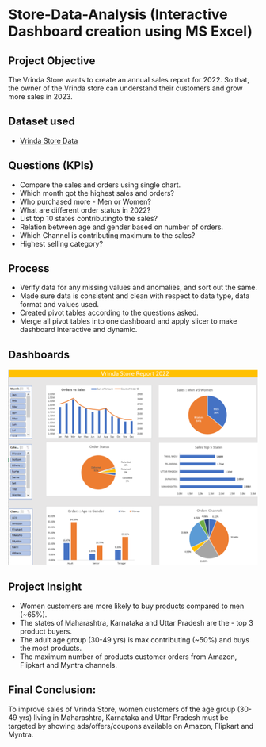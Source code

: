 
# Store-Data-Analysis (Interactive Dashboard creation using MS Excel)




## Project Objective
The Vrinda Store wants to create an annual sales report for 2022. So that, the owner of the Vrinda store can understand their customers and grow more sales in 2023.
## Dataset used

 - [Vrinda Store Data](https://github.com/Mathur998/Excel_Store_Analysis_Project/blob/main/Store%20Data%20Analysis.xlsx)
 

## Questions (KPIs)

- Compare the sales and orders using single chart.
- Which month got the highest sales and orders?
- Who purchased more - Men or Women?
- What are different order status in 2022?
- List top 10 states contributingto the sales?
- Relation between age and gender based on number of orders.
- Which Channel is contributing maximum to the sales?
- Highest selling category?


## Process

- Verify data for any missing values and anomalies, and sort out the same.
- Made sure data is consistent and clean with respect to data type, data format and values used.
- Created pivot tables according to the questions asked.
- Merge all pivot tables into one dashboard and apply slicer to make dashboard interactive and dynamic.


## Dashboards

![App Screenshot](https://github.com/Mathur998/Excel_Store_Analysis_Project/blob/main/Screenshot.png?raw=true)


## Project Insight

- Women customers are more likely to buy products compared to men (~65%).
- The states of Maharashtra, Karnataka and Uttar Pradesh are the - top 3 product buyers.
- The adult age group (30-49 yrs) is max contributing (~50%) and buys the most products.
- The maximum number of products customer orders from Amazon, Flipkart and Myntra channels.
## Final Conclusion:

To improve sales of Vrinda Store, women customers of the age group (30-49 yrs) living in Maharashtra, Karnataka and Uttar Pradesh must be targeted by showing ads/offers/coupons available on Amazon, Flipkart and Myntra.